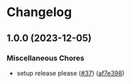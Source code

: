 # Changelog

## 1.0.0 (2023-12-05)


### Miscellaneous Chores

* setup release please ([#37](https://github.com/krystal/apia-openapi/issues/37)) ([af7e398](https://github.com/krystal/apia-openapi/commit/af7e398636a732ba9966bb13d22de4a52d86ef7c))
